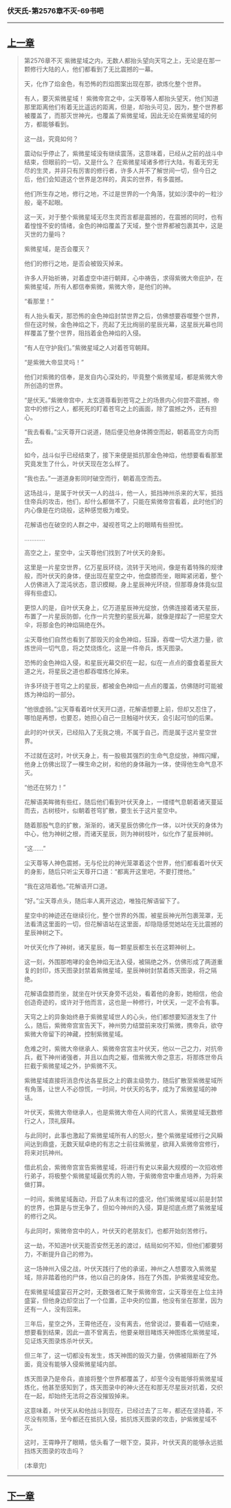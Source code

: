 ### 伏天氏-第2576章不灭-69书吧

--------
[上一章](./d7729999ea6a4953cc0f029202e3fc8b.md)
--------


>
>
>
>第2576章不灭
>紫微星域之内，无数人都抬头望向天穹之上，无论是在那一颗修行大陆的人，他们都看到了无比震撼的一幕。
>
>天，化作了焰金色，有恐怖的烈焰图案出现在那，欲炼化整个世界。
>
>有人，要灭紫微星域！
>紫微帝宫之中，尘天尊等人都抬头望天，他们知道那里距离他们有着无比遥远的距离，但是，却抬头可见，因为，整个世界都被覆盖了，而那灭世神光，也覆盖了紫微星域，因此无论在紫微星域的何方，都能够看到。
>
>这一战，究竟如何？
>
>震动似乎停止了，紫微星域没有继续震荡，这意味着，已经从之前的战斗中结束，但眼前的一切，又是什么？
>在紫微星域诸多修行大陆，有着无穷无尽的生灵，并非只有厉害的修行者，许多人并不了解世间一切，但今日之后，他们会知道这个世界是怎样的，真实的世界，有多震撼。
>
>他们所生存之地，修行之地，不过是世界的一个角落，犹如沙漠中的一粒沙般，毫不起眼。
>
>这一天，对于整个紫微星域无尽生灵而言都是震撼的，在震撼的同时，也有着惶惶不安的情绪，金色的神焰覆盖了天域，整个世界都被包裹其中，这是灭世的力量吗？
>
>紫微星域，是否会覆灭？
>
>他们的修行之地，是否会被毁灭掉来。
>
>许多人开始祈祷，对着虚空中进行朝拜，心中祷告，求得紫微大帝庇护，在紫微星域，所有人都信奉紫微，紫微大帝，是他们的神。
>
>“看那里！”
>
>有人抬头看天，那恐怖的金色神焰封禁世界之后，仿佛想要吞噬整个世界，但在这时候，金色神焰之下，亮起了无比绚丽的星辰光幕，这星辰光幕也同样覆盖了整个世界，阻挡着金色神焰的入侵。
>
>“有人在守护我们。”紫微星域之人对着苍穹朝拜。
>
>“是紫微大帝显灵吗！”
>
>他们对紫微的信奉，是发自内心深处的，毕竟整个紫微星域，都是紫微大帝所创造的世界。
>
>“是伏天。”紫微帝宫中，太玄道尊看到苍穹之上的场景内心何尝不震撼，帝宫中的修行之人，都死死的盯着苍穹之上的画面，除了震撼之外，还有担心。
>
>“我去看看。”尘天尊开口说道，随后便见他身体腾空而起，朝着高空方向而去。
>
>如今，战斗似乎已经结束了，接下来便是抵抗那金色神焰，他想要看看那里究竟发生了什么，叶伏天现在怎么样了。
>
>“我也去。”一道道身影同时破空而行，朝着高空而去。
>
>这场战斗，是属于叶伏天一人的战斗，他一人，抵挡神州杀来的大军，抵挡住帝兵的攻击，他们，却什么都做不了，只能在紫微帝宫看着，此时他们的内心像是在灼烧般，这种感觉极为难受。
>
>花解语也在破空的人群之中，凝视苍穹之上的眼睛有些担忧。
>
>…………
>
>高空之上，星空中，尘天尊他们找到了叶伏天的身影。
>
>这里是一片星空世界，亿万星辰环绕，流转于天地间，像是有着特殊的规律般，而叶伏天的身体，便出现在星空之中，他盘膝而坐，眼眸紧闭着，整个人仿佛进入了混沌状态，意识模糊，身上星辰神光环绕，但那尊身体竟似显得有些虚幻。
>
>更惊人的是，自叶伏天身上，亿万道星辰神光绽放，仿佛连接着诸天星辰，布置了一片星辰防御，化作一片完整的星辰光幕，就像是撑起了一把星空大伞，将那金色的神焰隔绝在外。
>
>尘天尊他们自然也看到了那毁灭的金色神焰，狂躁，吞噬一切大道力量，欲炼世间一切气息，将之焚烧炼化，这是一件帝兵，炼天图录。
>
>恐怖的金色神焰入侵，和星辰光幕交织在一起，似在一点点的蚕食着星辰大道之光，将星辰之道也都吞噬炼化掉来。
>
>许多环绕于苍穹之上的星辰，都被金色神焰一点点的覆盖，仿佛随时可能被炼为神焰的一部分。
>
>“他很虚弱。”尘天尊看着叶伏天开口道，花解语想要上前，但却又忍住了，哪怕是再想，也要忍，她担心自己一旦触碰叶伏天，会引起可怕的后果。
>
>此时的叶伏天，已经陷入了无我之境，不属于自己，而是属于这片星空世界。
>
>不过就在这时，叶伏天身上，有一股极其强烈的生命气息绽放，神辉闪耀，他身上仿佛出现了一棵生命之树，和他的身体融为一体，使得他生命气息不灭。
>
>“他还在努力！”
>
>花解语美眸微有些红，随后他们看到叶伏天身上，一缕缕气息朝着诸天蔓延而去，古树枝叶，似朝着苍穹扩散，要生长于这片星空中。
>
>随着那股气息的扩散，渐渐的，诸天星辰仿佛化作一体，以叶伏天的身体为中心，他为神树之根，而诸天星辰，则为神树枝叶，似化作了星辰神树。
>
>“这……”
>
>尘天尊等人神色震撼，无与伦比的神光笼罩着这个世界，他们都看着叶伏天的身影，随后只听尘天尊开口道：“都离开这里吧，不要打搅他。”
>
>“我在这陪着他。”花解语开口道。
>
>“好。”尘天尊点头，随后率人离开这边，唯独花解语留下了。
>
>星空中的神迹还在继续衍化，整个世界的外围，被星辰神光所包裹笼罩，无法看清这里面的一切，但花解语站在这里面，却隐隐感觉她站在无比震撼的星辰神树之下。
>
>叶伏天化作了神树，诸天星辰，每一颗星辰都生长在这颗神树上。
>
>这一刻，外围那咆哮的金色神焰无法入侵，被隔绝之外，仿佛形成了两道重复的封印，炼天图录封禁着紫微星域，星辰神树封禁着炼天图录，将之隔绝。
>
>花解语盘膝而坐，就坐在叶伏天身旁不远处，看着他的身影，她相信，他会创造奇迹的，或许对于他而言，这也是一种修行，叶伏天，一定不会有事。
>
>天穹之上的异象始终悬于紫微星域世人的心头，他们都想要知道发生了什么，随后，紫微帝宫宣告天下，神州势力结盟前来攻打紫微，携帝兵，欲夺紫微大帝留下的神藏，控制紫微星域。
>
>危难之时，紫微大帝继承人、紫微帝宫宫主叶伏天，他以一己之力，对抗帝兵，截下神州诸强者，并且以血肉之躯，借紫微大帝之意志，将那炼世帝兵拦截于紫微星域之外，护紫微不灭。
>
>紫微星域直接将消息传达各星辰之上的霸主级势力，随后扩散至紫微星域所有角落，让世人不必惊慌，一时间，叶伏天的名字，成为了紫微星域的神话。
>
>叶伏天，紫微大帝继承人，也是紫微大帝在人间的代言人，紫微星域无数修行之人，顶礼膜拜。
>
>与此同时，此事也激起了紫微星域所有人的怒火，整个紫微星域修行之风瞬间达到鼎盛，无数天赋卓绝的有志之士前往紫微星，欲拜入紫微帝宫修行，将来对抗神州。
>
>借此机会，紫微帝宫宣告紫微星域，将进行有史以来最大规模的一次招收修行弟子，将极整个紫微星域最优秀的人物，于紫微帝宫中重点培养，为将来做打算。
>
>一时间，紫微星域轰动，开启了从未有过的盛况，他们紫微星域以前是封禁的世界，也算是与世无争了，但如今神州的入侵，算是彻底点燃了紫微星域的修行之风。
>
>与此同时，紫微帝宫中的人，叶伏天的老朋友们，也都开始刻苦修行。
>
>这一劫，不知道叶伏天能否安然无恙的渡过，结局如何不知，但他们都要努力，不断提升自己的修为。
>
>这一场神州入侵之战，叶伏天践行了他的承诺，神州之人想要攻入紫微星域，除非踏着他的尸体，他以自己的身体，挡在了外围，护紫微星域安危。
>
>在紫微星域盛宴召开之时，无数强者汇聚于紫微帝宫，尘天尊坐在上位主持盛宴，但他身边却空出了一个位置，正中央的位置，他没有坐在那里，因为还有一人，没有回来。
>
>三年后，星空之外，王霄他还在，没有离去，他曾说过，要看着一切结束，想要看到结果，因此一直不曾离去，他要亲眼目睹炼天神图炼化紫微星域，见证炼天图录炼杀叶伏天。
>
>但三年了，这一切都没有发生，炼天神图的毁灭力量，仿佛被阻断在了外面，竟没有能够入侵紫微星域内部。
>
>炼天图录乃是帝兵，直接将整个世界都覆盖了，却至今没有能够将紫微星域炼化，他甚至感知到了，炼天图录中的神火还在和那无尽星辰对抗着，交织在一起，却始终无法将之吞没摧毁掉来。
>
>这意味着，叶伏天从和他战斗到现在，已经过去了三年，都还在坚持着，不尽没有陨落，至今都还在抵抗入侵，抵抗炼天图录的攻击，护紫微星域不灭。
>
>这时，王霄睁开了眼睛，低头看了一眼下空，莫非，叶伏天真的能够永远抵挡炼天图录的攻击吗？
>
>(本章完)
>
>

--------
[下一章](./40d1b127c92dcba351cc9071b1d4f686.md)
--------
